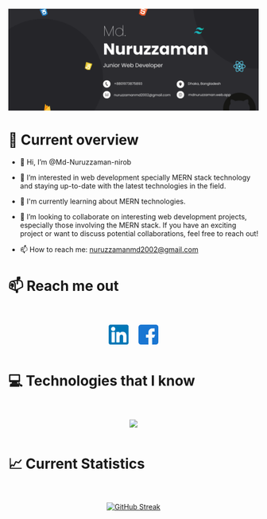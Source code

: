 ![banner!](./assets/Banner.png)

# 👀 Current overview

- 👋 Hi, I’m @Md-Nuruzzaman-nirob

- 👀 I’m interested in web development specially MERN stack technology and staying up-to-date with the latest technologies in the field.

- 🌱 I'm currently learning about MERN technologies.

- 💞️ I’m looking to collaborate on interesting web development projects, especially those involving the MERN stack. If you have an exciting project or want to discuss potential collaborations, feel free to reach out!

- 📫 How to reach me: nuruzzamanmd2002@gmail.com

# 📫 Reach me out

<div align="center" style="margin:50px; display:flex; justify-content:center; gap:20px">
  <a href="https://linkedin.com/in/nuruzzamanmd2002"><img width="40px" src="./assets/linkedin.png" />
  </a>
  <a href="https://www.facebook.com/mdnuruzzamannirob1"><img width="40px" src="./assets/facebook.png" />
  </a>
</div>

# 💻 Technologies that I know

<div align="center" 
margin-top="50px" style="margin: 50px;"
>
  <a href="https://skillicons.dev">
    <img src="https://skillicons.dev/icons?i=html,css,tailwind,js,react,firebase,nodejs,express,mongodb" />
  </a>
</div>

# 📈 Current Statistics

<div align="center " style="margin: 50px;">
  <a href="https://git.io/streak-stats"><img src="https://github-readme-streak-stats.herokuapp.com?user=mdnuruzzamannirob&theme=react&card_width=500_hieght=550" alt="GitHub Streak" /></a>
</div>
